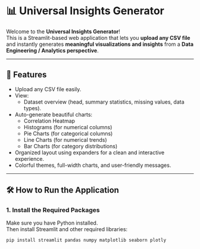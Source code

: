 # 📊 Universal Insights Generator

Welcome to the **Universal Insights Generator**!  
This is a Streamlit-based web application that lets you **upload any CSV file** and instantly generates **meaningful visualizations and insights** from a **Data Engineering / Analytics perspective**.

---

## 🚀 Features

- Upload any CSV file easily.
- View:
  - Dataset overview (head, summary statistics, missing values, data types).
- Auto-generate beautiful charts:
  - Correlation Heatmap
  - Histograms (for numerical columns)
  - Pie Charts (for categorical columns)
  - Line Charts (for numerical trends)
  - Bar Charts (for category distributions)
- Organized layout using expanders for a clean and interactive experience.
- Colorful themes, full-width charts, and user-friendly messages.

---

## 🛠️ How to Run the Application

### 1. Install the Required Packages

Make sure you have Python installed.  
Then install Streamlit and other required libraries:

```bash
pip install streamlit pandas numpy matplotlib seaborn plotly

